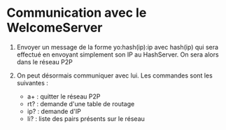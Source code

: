 # Communication avec le WelcomeServer

1. Envoyer un message de la forme yo:hash(ip):ip
   avec hash(ip) qui sera effectué en envoyant simplement son IP au HashServer.
   On sera alors dans le réseau P2P

2. On peut désormais communiquer avec lui. Les commandes sont les suivantes :
    - a+  : quitter le réseau P2P
    - rt? : demande d'une table de routage
    - ip? : demande d'IP
    - li? : liste des pairs présents sur le réseau
